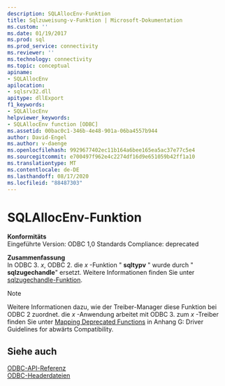 ```yaml
---
description: SQLAllocEnv-Funktion
title: Sqlzuweisung-v-Funktion | Microsoft-Dokumentation
ms.custom: ''
ms.date: 01/19/2017
ms.prod: sql
ms.prod_service: connectivity
ms.reviewer: ''
ms.technology: connectivity
ms.topic: conceptual
apiname:
- SQLAllocEnv
apilocation:
- sqlsrv32.dll
apitype: dllExport
f1_keywords:
- SQLAllocEnv
helpviewer_keywords:
- SQLAllocEnv function [ODBC]
ms.assetid: 00bac0c1-346b-4e48-901a-06ba4557b944
author: David-Engel
ms.author: v-daenge
ms.openlocfilehash: 9929677402ec11b164a6bee165ea5ac37e77c5e4
ms.sourcegitcommit: e700497f962e4c2274df16d9e651059b42ff1a10
ms.translationtype: MT
ms.contentlocale: de-DE
ms.lasthandoff: 08/17/2020
ms.locfileid: "88487303"
---
```

# <a name="sqlallocenv-function"></a>SQLAllocEnv-Funktion
**Konformitäts**  
 Eingeführte Version: ODBC 1,0 Standards Compliance: deprecated  
  
 **Zusammenfassung**  
 In ODBC 3. *x*, ODBC 2. die *x* -Funktion " **sqltypv** " wurde durch " **sqlzugechandle**" ersetzt. Weitere Informationen finden Sie unter [sqlzugechandle-Funktion](../../../odbc/reference/syntax/sqlallochandle-function.md).  
  
> [!NOTE]  
>  Weitere Informationen dazu, wie der Treiber-Manager diese Funktion bei ODBC 2 zuordnet. die *x* -Anwendung arbeitet mit ODBC 3. zum *x* -Treiber finden Sie unter [Mapping Deprecated Functions](../../../odbc/reference/appendixes/mapping-deprecated-functions.md) in Anhang G: Driver Guidelines for abwärts Compatibility.  
  
## <a name="see-also"></a>Siehe auch  
 [ODBC-API-Referenz](../../../odbc/reference/syntax/odbc-api-reference.md)   
 [ODBC-Headerdateien](../../../odbc/reference/install/odbc-header-files.md)
